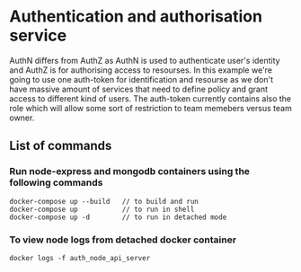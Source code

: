 # Authentication and authorisation service
AuthN differs from AuthZ as AuthN is used to authenticate user's identity and AuthZ is for authorising access to resourses. In this example we're going to use one auth-token for identification and resourse as we don't have massive amount of services that need to define policy and grant access to different kind of users. The auth-token currently contains also the role which will allow some sort of restriction to team memebers versus team owner.

## List of commands

### Run node-express and mongodb containers using the following commands
    docker-compose up --build   // to build and run
    docker-compose up           // to run in shell
    docker-compose up -d        // to run in detached mode

### To view node logs from detached docker container
    docker logs -f auth_node_api_server

